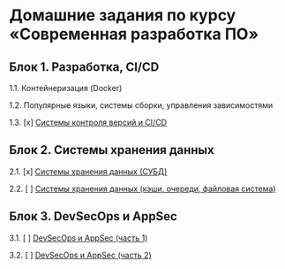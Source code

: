 # Домашние задания по курсу «Современная разработка ПО»

## Блок 1. Разработка, CI/CD

1.1. Контейнеризация (Docker)

1.2. Популярные языки, системы сборки, управления зависимостями

1.3. [x] [Системы контроля версий и CI/CD](https://github.com/netology-code/ib-ci)

## Блок 2. Системы хранения данных

2.1. [x] [Системы хранения данных (СУБД)](04_dbms)

2.2. [ ] [Системы хранения данных (кэши, очереди, файловая система)](05_storage)

## Блок 3. DevSecOps и AppSec

3.1. [ ] [DevSecOps и AppSec (часть 1)](06_devsecops)

3.2. [ ] [DevSecOps и AppSec (часть 2)](07_devsecops)

